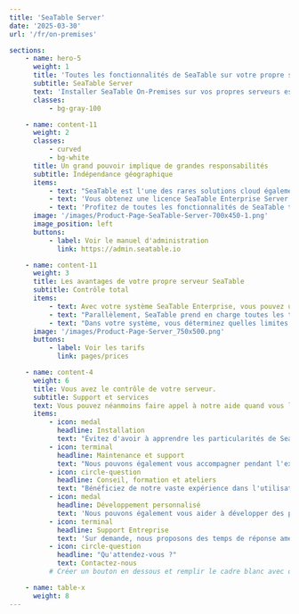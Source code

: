 ```yaml
---
title: 'SeaTable Server'
date: '2025-03-30'
url: '/fr/on-premises'

sections:
    - name: hero-5
      weight: 1
      title: 'Toutes les fonctionnalités de SeaTable sur votre propre serveur'
      subtitle: SeaTable Server
      text: 'Installer SeaTable On-Premises sur vos propres serveurs est la solution idéale pour les entreprises qui veulent un contrôle total sur leurs données. Avec une seule instance - votre propre infrastructure - vous conservez une souveraineté absolue sur vos données et pouvez personnaliser entièrement le système selon vos besoins.'
      classes:
          - bg-gray-100

    - name: content-11
      weight: 2
      classes:
          - curved
          - bg-white
      title: Un grand pouvoir implique de grandes responsabilités
      subtitle: Indépendance géographique
      items:
          - text: "SeaTable est l'une des rares solutions cloud également disponible en version on-premise."
          - text: 'Vous obtenez une licence SeaTable Enterprise Server et pouvez installer le logiciel serveur où vous le souhaitez.'
          - text: 'Profitez de toutes les fonctionnalités de SeaTable tout en conservant votre indépendance : vous décidez du niveau de support que vous attendez de nous.'
      image: '/images/Product-Page-SeaTable-Server-700x450-1.png'
      image_position: left
      buttons:
          - label: Voir le manuel d'administration
            link: https://admin.seatable.io

    - name: content-11
      weight: 3
      title: Les avantages de votre propre serveur SeaTable
      subtitle: Contrôle total
      items:
          - text: Avec votre système SeaTable Enterprise, vous pouvez utiliser votre propre URL, modèles, codes couleur personnalisés ainsi que rôles et permissions.
          - text: "Parallèlement, SeaTable prend en charge toutes les techniques d'authentification courantes comme SAML, OAuth, Shibboleth, Active Directory et LDAP. Il permet l'authentification à deux facteurs et le single sign-on, et supporte les backends clusterisables comme Ceph et S3."
          - text: "Dans votre système, vous déterminez quelles limites d'API appliquer ou si aucune ne doit l'être."
      image: '/images/Product-Page-Server_750x500.png'
      buttons:
          - label: Voir les tarifs
            link: pages/prices

    - name: content-4
      weight: 6
      title: Vous avez le contrôle de votre serveur.
      subtitle: Support et services
      text: Vous pouvez néanmoins faire appel à notre aide quand vous le souhaitez.
      items:
          - icon: medal
            headline: Installation
            text: "Évitez d'avoir à apprendre les particularités de SeaTable. Nous nous chargeons de l'installation initiale pour vous."
          - icon: terminal
            headline: Maintenance et support
            text: "Nous pouvons également vous accompagner pendant l'exploitation. Des petites mises à jour aux mises à jour complètes du système d'exploitation, nous gérons tout."
          - icon: circle-question
            headline: Conseil, formation et ateliers
            text: "Bénéficiez de notre vaste expérience dans l'utilisation de SeaTable."
          - icon: medal
            headline: Développement personnalisé
            text: 'Nous pouvons également vous aider à développer des plugins, scripts ou modèles. Contactez-nous.'
          - icon: terminal
            headline: Support Entreprise
            text: 'Sur demande, nous proposons des temps de réponse améliorés et un support premium.'
          - icon: circle-question
            headline: "Qu'attendez-vous ?"
            text: Contactez-nous
          # Créer un bouton en dessous et remplir le cadre blanc avec du contenu

    - name: table-x
      weight: 8
---
```

